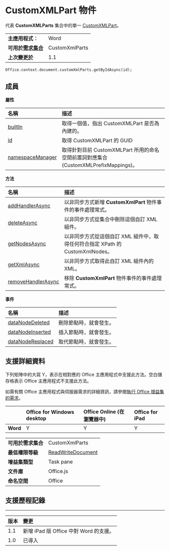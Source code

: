 
# <a name="customxmlpart-object"></a>CustomXMLPart 物件
代表 **CustomXMLParts** 集合中的單一 [CustomXMLPart](../../reference/shared/customxmlparts.customxmlparts.md)。

|||
|:-----|:-----|
|**主應用程式︰**|Word|
|**可用於[需求集合](../../docs/overview/specify-office-hosts-and-api-requirements.md)**|CustomXmlParts|
|**上次變更於**|1.1|

```
Office.context.document.customXmlParts.getByIdAsync(id);
```


## <a name="members"></a>成員


**屬性**


|**名稱**|**描述**|
|:-----|:-----|
|[builtIn](../../reference/shared/customxmlpart.builtin.md)|取得一個值，指出 CustomXMLPart 是否為內建的。|
|[id](../../reference/shared/customxmlpart.id.md)|取得 CustomXMLPart 的 GUID|
|[namespaceManager](../../reference/shared/customxmlpart.namespacemanager.md)|取得針對目前 CustomXMLPart 所用的命名空間前置詞對應集合 (CustomXMLPrefixMappings)。|

**方法**


|**名稱**|**描述**|
|:-----|:-----|
|[addHandlerAsync](../../reference/shared/customxmlpart.addhandlerasync.md)|以非同步方式新增 **CustomXmlPart** 物件事件的事件處理常式。|
|[deleteAsync](../../reference/shared/customxmlpart.deleteasync.md)|以非同步方式從集合中刪除這個自訂 XML 組件。|
|[getNodesAsync](../../reference/shared/customxmlpart.getnodesasync.md)|以非同步方式從這個自訂 XML 組件中，取得任何符合指定 XPath 的 CustomXmlNodes。|
|[getXmlAsync](../../reference/shared/customxmlpart.getxmlasync.md)|以非同步方式取得此自訂 XML 組件內的 XML。|
|[removeHandlerAsync](../../reference/shared/customxmlpart.removehandlerasync.md)|移除 **CustomXmlPart** 物件事件的事件處理常式。|

**事件**


|**名稱**|**描述**|
|:-----|:-----|
|[dataNodeDeleted](../../reference/shared/customxmlpart.datanodedeleted.event.md)|刪除節點時，就會發生。|
|[dataNodeInserted](../../reference/shared/customxmlpart.datanodeinserted.event.md)|插入節點時，就會發生。|
|[dataNodeReplaced](../../reference/shared/customxmlpart.datanodereplaced.event.md)|取代節點時，就會發生。|

## <a name="support-details"></a>支援詳細資料


下列矩陣中的大寫 Y，表示在相對應的 Office 主應用程式中支援此方法。空白儲存格表示 Office 主應用程式不支援此方法。

如需有關 Office 主應用程式與伺服器需求的詳細資訊，請參閱[執行 Office 增益集的需求](../../docs/overview/requirements-for-running-office-add-ins.md)。


||**Office for Windows desktop**|**Office Online (在瀏覽器中)**|**Office for iPad**|
|:-----|:-----|:-----|:-----|
|**Word**|Y|Y|Y|

|||
|:-----|:-----|
|**可用於需求集合**|CustomXmlParts|
|**最低權限等級**|[ReadWriteDocument](../../docs/develop/requesting-permissions-for-api-use-in-content-and-task-pane-add-ins.md)|
|**增益集類型**|Task pane|
|**文件庫**|Office.js|
|**命名空間**|Office|

## <a name="support-history"></a>支援歷程記錄



****


|**版本**|**變更**|
|:-----|:-----|
|1.1|新增 iPad 版 Office 中對 Word 的支援。|
|1.0|已導入|

